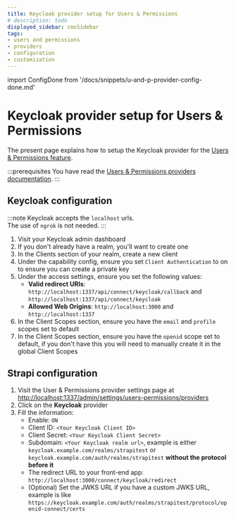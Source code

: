 ```yaml
---
title: Keycloak provider setup for Users & Permissions
# description: todo
displayed_sidebar: cmsSidebar
tags:
- users and permissions
- providers
- configuration
- customization
---
```


import ConfigDone from '/docs/snippets/u-and-p-provider-config-done.md'

# Keycloak provider setup for Users & Permissions

The present page explains how to setup the Keycloak provider for the [Users & Permissions feature](/cms/features/users-permissions).

:::prerequisites
You have read the [Users & Permissions providers documentation](/cms/configurations/users-and-permissions-providers).
:::

## Keycloak configuration

:::note
Keycloak accepts the `localhost` urls. <br/>
The use of `ngrok` is not needed.
:::

1. Visit your Keycloak admin dashboard
2. If you don't already have a realm, you'll want to create one
3. In the Clients section of your realm, create a new client
4. Under the capability config, ensure you set `Client Authentication` to on to ensure you can create a private key
5. Under the access settings, ensure you set the following values:
   - **Valid redirect URIs**: `http://localhost:1337/api/connect/keycloak/callback` and `http://localhost:1337/api/connect/keycloak`
   - **Allowed Web Origins**: `http://localhost:3000` and `http://localhost:1337`
6. In the Client Scopes section, ensure you have the `email` and `profile` scopes set to default
7. In the Client Scopes section, ensure you have the `openid` scope set to default, if you don't have this you will need to manually create it in the global Client Scopes

## Strapi configuration

1. Visit the User & Permissions provider settings page at [http://localhost:1337/admin/settings/users-permissions/providers](http://localhost:1337/admin/settings/users-permissions/providers)
2. Click on the **Keycloak** provider
3. Fill the information:
   - Enable: `ON`
   - Client ID: `<Your Keycloak Client ID>`
   - Client Secret: `<Your Keycloak Client Secret>`
   - Subdomain: `<Your Keycloak realm url>`, example is either `keycloak.example.com/realms/strapitest` or `keycloak.example.com/auth/realms/strapitest` **without the protocol before it**
   - The redirect URL to your front-end app: `http://localhost:3000/connect/keycloak/redirect`
   - (Optional) Set the JWKS URL if you have a custom JWKS URL, example is like `https://keycloak.example.com/auth/realms/strapitest/protocol/openid-connect/certs`

<ConfigDone />
